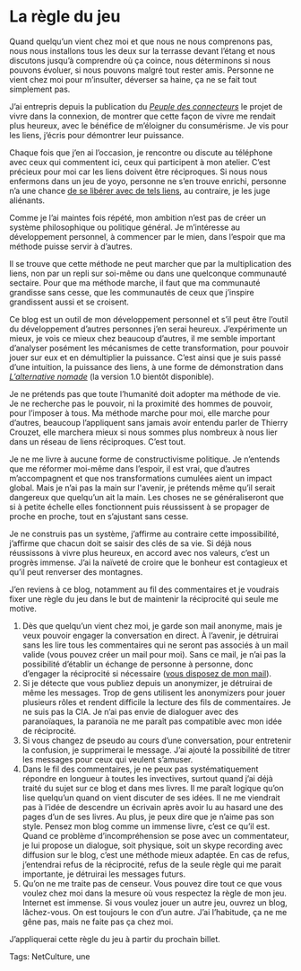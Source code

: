 # La règle du jeu

Quand quelqu’un vient chez moi et que nous ne nous comprenons pas, nous nous installons tous les deux sur la terrasse devant l’étang et nous discutons jusqu’à comprendre où ça coince, nous déterminons si nous pouvons évoluer, si nous pouvons malgré tout rester amis. Personne ne vient chez moi pour m’insulter, déverser sa haine, ça ne se fait tout simplement pas.

J’ai entrepris depuis la publication du [*Peuple des connecteurs*](http://blog.tcrouzet.com/le-peuple-des-connecteurs/) le projet de vivre dans la connexion, de montrer que cette façon de vivre me rendait plus heureux, avec le bénéfice de m’éloigner du consumérisme. Je vis pour les liens, j’écris pour démontrer leur puissance.

Chaque fois que j’en ai l’occasion, je rencontre ou discute au téléphone avec ceux qui commentent ici, ceux qui participent à mon atelier. C’est précieux pour moi car les liens doivent être réciproques. Si nous nous enfermons dans un jeu de yoyo, personne ne s’en trouve enrichi, personne n’a une chance [de se libérer avec de tels liens](http://blog.tcrouzet.com/2010/05/08/la-liberte-le-lien/), au contraire, je les juge aliénants.

Comme je l’ai maintes fois répété, mon ambition n’est pas de créer un système philosophique ou politique général. Je m’intéresse au développement personnel, à commencer par le mien, dans l’espoir que ma méthode puisse servir à d’autres.

Il se trouve que cette méthode ne peut marcher que par la multiplication des liens, non par un repli sur soi-même ou dans une quelconque communauté sectaire. Pour que ma méthode marche, il faut que ma communauté grandisse sans cesse, que les communautés de ceux que j’inspire grandissent aussi et se croisent.

Ce blog est un outil de mon développement personnel et s’il peut être l’outil du développement d’autres personnes j’en serai heureux. J’expérimente un mieux, je vois ce mieux chez beaucoup d’autres, il me semble important d’analyser posément les mécanismes de cette transformation, pour pouvoir jouer sur eux et en démultiplier la puissance. C’est ainsi que je suis passé d’une intuition, la puissance des liens, à une forme de démonstration dans [*L’alternative nomade*](http://blog.tcrouzet.com/alternative-nomade/) (la version 1.0 bientôt disponible).

Je ne prétends pas que toute l’humanité doit adopter ma méthode de vie. Je ne recherche pas le pouvoir, ni la proximité des hommes de pouvoir, pour l’imposer à tous. Ma méthode marche pour moi, elle marche pour d’autres, beaucoup l’appliquent sans jamais avoir entendu parler de Thierry Crouzet, elle marchera mieux si nous sommes plus nombreux à nous lier dans un réseau de liens réciproques. C’est tout.

Je ne me livre à aucune forme de constructivisme politique. Je n’entends que me réformer moi-même dans l’espoir, il est vrai, que d’autres m’accompagnent et que nos transformations cumulées aient un impact global. Mais je n’ai pas la main sur l'avenir, je prétends même qu’il serait dangereux que quelqu’un ait la main. Les choses ne se généraliseront que si à petite échelle elles fonctionnent puis réussissent à se propager de proche en proche, tout en s’ajustant sans cesse.

Je ne construis pas un système, j’affirme au contraire cette impossibilité, j’affirme que chacun doit se saisir des clés de sa vie. Si déjà nous réussissons à vivre plus heureux, en accord avec nos valeurs, c’est un progrès immense. J’ai la naïveté de croire que le bonheur est contagieux et qu’il peut renverser des montagnes.

J’en reviens à ce blog, notamment au fil des commentaires et je voudrais fixer une règle du jeu dans le but de maintenir la réciprocité qui seule me motive.

1. Dès que quelqu’un vient chez moi, je garde son mail anonyme, mais je veux pouvoir engager la conversation en direct. À l’avenir, je détruirai sans les lire tous les commentaires qui ne seront pas associés à un mail valide (vous pouvez créer un mail pour moi). Sans ce mail, je n’ai pas la possibilité d’établir un échange de personne à personne, donc d’engager la réciprocité si nécessaire ([vous disposez de mon mail](http://blog.tcrouzet.com/informations/#mail)).
2. Si je détecte que vous publiez depuis un anonymizer, je détruirai de même les messages. Trop de gens utilisent les anonymizers pour jouer plusieurs rôles et rendent difficile la lecture des fils de commentaires. Je ne suis pas la CIA. Je n’ai pas envie de dialoguer avec des paranoïaques, la paranoïa ne me paraît pas compatible avec mon idée de réciprocité.
3. Si vous changez de pseudo au cours d’une conversation, pour entretenir la confusion, je supprimerai le message. J’ai ajouté la possibilité de titrer les messages pour ceux qui veulent s’amuser.
4. Dans le fil des commentaires, je ne peux pas systématiquement répondre en longueur à toutes les invectives, surtout quand j’ai déjà traité du sujet sur ce blog et dans mes livres. Il me paraît logique qu’on lise quelqu’un quand on vient discuter de ses idées. Il ne me viendrait pas à l’idée de descendre un écrivain après avoir lu au hasard une des pages d’un de ses livres. Au plus, je peux dire que je n’aime pas son style. Pensez mon blog comme un immense livre, c’est ce qu’il est. Quand ce problème d’incompréhension se pose avec un commentateur, je lui propose un dialogue, soit physique, soit un skype recording avec diffusion sur le blog, c’est une méthode mieux adaptée. En cas de refus, j’entendrai refus de la réciprocité, refus de la seule règle qui me parait importante, je détruirai les messages futurs.
5. Qu’on ne me traite pas de censeur. Vous pouvez dire tout ce que vous voulez chez moi dans la mesure où vous respectez la règle de mon jeu. Internet est immense. Si vous voulez jouer un autre jeu, ouvrez un blog, lâchez-vous. On est toujours le con d’un autre. J’ai l’habitude, ça ne me gêne pas, mais ne faite pas ça chez moi.

J’appliquerai cette règle du jeu à partir du prochain billet.

Tags: NetCulture, une